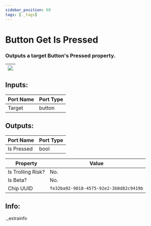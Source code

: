 ```yaml
---
sidebar_position: 69
tags: [._tags]
---
```


# Button Get Is Pressed


### Outputs a target Button's Pressed property.

| ![](https://images-ext-2.discordapp.net/external/MPmIaQzlEPmgGWlgi-WxBBXt0Bjv_zWPkg1y1f_sy3s/https/www.recroomcircuits.com/image/circuit/absolute-value?width=206&height=108) |
|-----|

## Inputs:
| Port Name | Port Type |
|-----------|-----------|
| Target | button |

## Outputs:
| Port Name | Port Type |
|-----------|-----------|
| Is Pressed | bool | 

| Property  | Value |
|-------------------|-----------|
| Is Trolling Risk? | No. |
| Is Beta? | No. |
| Chip UUID | `fe32ba92-9018-4575-92e2-3b0d82c9419b` |

## Info:
._extrainfo